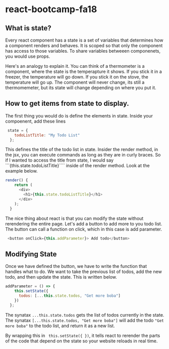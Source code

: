 # react-bootcamp-fa18


## What is state?

Every react component has a state is a set of variables that determines how a component renders and behaves. It is scoped so that only the component has access to those variables. To share variables betweeen componenets, you would use props. 

Here's an analogy to explain it. You can think of a thermometer is a component, where the state is the temperapture it shows. If you stick it in a freezer, the temperature will go down. If you stick it on the stove, the temperature will go up. The component will never change, its still a thermomemeter, but its state will change depending on where you put it. 

## How to get items from state to display. 

The first thing you would do is define the elements in state. Inside your compoenent, add these lines

```Javascript
 state = {
    todoListTitle: "My Todo List"
  };
```

This defines the title of the todo list in state. Insider the render method, in the jsx, you can execute commands as long as they are in curly braces. So if I wanted to access the title from state, I would say ```{this.state.todoListTitle}```` inside of the render method. Look at the example below. 
```Javascript
render() {
    return (
      <div>
        <h1>{this.state.todoListTitle}</h1>
      </div>
    );
  }
```

The nice thing about react is that you can modify the state without rerendering the entire page. Let's add a button to add more to you todo list. The button can call a function on click, which in this case is add parameter. 

```Javascript
 <button onClick={this.addParameter}> Add todo</button>
```

## Modifying State

Once we have defined the button, we have to write the function that handles what to do. We want to take the previous list of todos, add the new todo, and then update the state. This is written below. 

```Javascript
addParameter = () => {
    this.setState({
      todos: [...this.state.todos, "Get more boba"]
    })
  };
```  

The synatax ```...this.state.todos``` gets the list of todos currently in the state. The synatax ```[...this.state.todos, "Get more boba"]``` will add the todo ```"Get more boba"``` to the todo list, and return it as a new list. 

By wrapping this in  ``` this.setState({ })```, it tells react to rerender the parts of the code that depend on the state so your website reloads in real time. 

